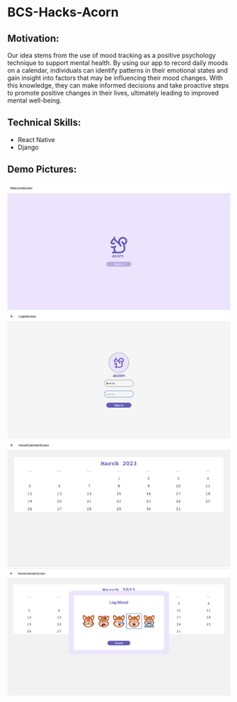 # BCS-Hacks-Acorn

## Motivation:
Our idea stems from the use of mood tracking as a positive psychology technique to support mental health. By using our app to record daily moods on a calendar, individuals can identify patterns in their emotional states and gain insight into factors that may be influencing their mood changes. With this knowledge, they can make informed decisions and take proactive steps to promote positive changes in their lives, ultimately leading to improved mental well-being.

## Technical Skills:
- React Native
- Django

## Demo Pictures:
![demo1](Acorn/app/assets/demo_pics/demo1.png)
![demo2](Acorn/app/assets/demo_pics/demo2.png)
![demo3](Acorn/app/assets/demo_pics/demo3.png)
![demo4](Acorn/app/assets/demo_pics/demo4.png)